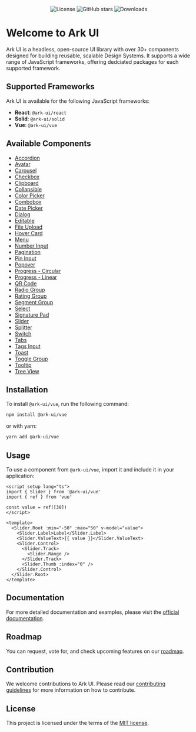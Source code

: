 
<p align="center">
  <img alt="License" src="https://img.shields.io/npm/l/@ark-ui/vue?style=for-the-badge" />
  <img alt="GitHub stars" src="https://img.shields.io/github/stars/chakra-ui/ark?logo=github&style=for-the-badge" />
  <img alt="Downloads" src="https://img.shields.io/npm/dt/@ark-ui/vue?style=for-the-badge" />
</p>

# Welcome to Ark UI

Ark UI is a headless, open-source UI library with over 30+ components designed for building
reusable, scalable Design Systems. It supports a wide range of JavaScript frameworks, offering
dedciated packages for each supported framework.

## Supported Frameworks

Ark UI is available for the following JavaScript frameworks:

- **React**: `@ark-ui/react`
- **Solid**: `@ark-ui/solid`
- **Vue**: `@ark-ui/vue`

## Available Components

- [Accordion](https://ark-ui.com/vue/docs/components/accordion)
- [Avatar](https://ark-ui.com/vue/docs/components/avatar)
- [Carousel](https://ark-ui.com/vue/docs/components/carousel)
- [Checkbox](https://ark-ui.com/vue/docs/components/checkbox)
- [Clipboard](https://ark-ui.com/vue/docs/components/clipboard)
- [Collapsible](https://ark-ui.com/vue/docs/components/collapsible)
- [Color Picker](https://ark-ui.com/vue/docs/components/color-picker)
- [Combobox](https://ark-ui.com/vue/docs/components/combobox)
- [Date Picker](https://ark-ui.com/vue/docs/components/date-picker)
- [Dialog](https://ark-ui.com/vue/docs/components/dialog)
- [Editable](https://ark-ui.com/vue/docs/components/editable)
- [File Upload](https://ark-ui.com/vue/docs/components/file-upload)
- [Hover Card](https://ark-ui.com/vue/docs/components/hover-card)
- [Menu](https://ark-ui.com/vue/docs/components/menu)
- [Number Input](https://ark-ui.com/vue/docs/components/number-input)
- [Pagination](https://ark-ui.com/vue/docs/components/pagination)
- [Pin Input](https://ark-ui.com/vue/docs/components/pin-input)
- [Popover](https://ark-ui.com/vue/docs/components/popover)
- [Progress - Circular](https://ark-ui.com/vue/docs/components/progress-circular)
- [Progress - Linear](https://ark-ui.com/vue/docs/components/progress-linear)
- [QR Code](https://ark-ui.com/vue/docs/components/qr-code)
- [Radio Group](https://ark-ui.com/vue/docs/components/radio-group)
- [Rating Group](https://ark-ui.com/vue/docs/components/rating-group)
- [Segment Group](https://ark-ui.com/vue/docs/components/segment-group)
- [Select](https://ark-ui.com/vue/docs/components/select)
- [Signature Pad](https://ark-ui.com/vue/docs/components/signature-pad)
- [Slider](https://ark-ui.com/vue/docs/components/slider)
- [Splitter](https://ark-ui.com/vue/docs/components/splitter)
- [Switch](https://ark-ui.com/vue/docs/components/switch)
- [Tabs](https://ark-ui.com/vue/docs/components/tabs)
- [Tags Input](https://ark-ui.com/vue/docs/components/tags-input)
- [Toast](https://ark-ui.com/vue/docs/components/toast)
- [Toggle Group](https://ark-ui.com/vue/docs/components/toggle-group)
- [Tooltip](https://ark-ui.com/vue/docs/components/tooltip)
- [Tree View](https://ark-ui.com/vue/docs/components/tree-view)

## Installation

To install `@ark-ui/vue`, run the following command:

```bash
npm install @ark-ui/vue
```

or with yarn:

```bash
yarn add @ark-ui/vue
```

## Usage

To use a component from `@ark-ui/vue`, import it and include it in your application:

```vue
<script setup lang="ts">
import { Slider } from '@ark-ui/vue'
import { ref } from 'vue'

const value = ref([30])
</script>

<template>
  <Slider.Root :min="-50" :max="50" v-model="value">
    <Slider.Label>Label</Slider.Label>
    <Slider.ValueText>{{ value }}</Slider.ValueText>
    <Slider.Control>
      <Slider.Track>
        <Slider.Range />
      </Slider.Track>
      <Slider.Thumb :index="0" />
    </Slider.Control>
  </Slider.Root>
</template>
```

## Documentation

For more detailed documentation and examples, please visit the
[official documentation](https://ark-ui.com/).

## Roadmap

You can request, vote for, and check upcoming features on our [roadmap](https://ark-ui.canny.io/).

## Contribution

We welcome contributions to Ark UI. Please read our
[contributing guidelines](https://github.com/chakra-ui/ark/blob/main/CONTRIBUTING.md) for more
information on how to contribute.

## License

This project is licensed under the terms of the
[MIT license](https://github.com/chakra-ui/ark/blob/main/LICENSE).
